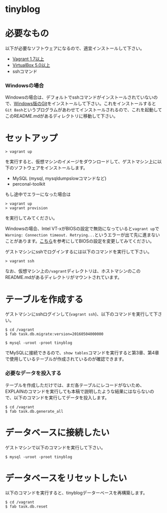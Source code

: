 # tinyblog

# 必要なもの

以下が必要なソフトウェアになるので、適宜インストールして下さい。

- [Vagrant 1.7以上](https://www.vagrantup.com/)
- [VirtualBox 5.0以上](https://www.virtualbox.org/)
- sshコマンド

### Windowsの場合

Windowsの場合は、デフォルトでsshコマンドがインストールされていないので、[Windows版のGit](https://git-scm.com/download/win)をインストールして下さい。これをインストールすると`Git Bash`というプログラムがあわせてインストールされるので、これを起動してこのREADME.mdがあるディレクトリに移動して下さい。


# セットアップ

```
> vagrant up
```

を実行すると、仮想マシンのイメージをダウンロードして、ゲストマシン上に以下のソフトウェアをインストールします。

- MySQL (mysql, mysqldumpslowコマンドなど)
- perconal-toolkit

もし途中でエラーになった場合は

```
> vagrant up
> vagrant provision
```

を実行してみてください。

Windowsの場合、Intel VT-xがBIOSの設定で無効になっていると`vagrant up`で`Warning: Connection timeout. Retrying...`というエラーが出て先に進まないことがあります。[こちら](http://futurismo.biz/archives/1647)を参考にしてBIOSの設定を変更してみてください。

ゲストマシンにsshでログインするには以下のコマンドを実行して下さい。

```
> vagrant ssh
```

なお、仮想マシン上の`/vagrant`ディレクトリは、ホストマシンのこのREADME.mdがあるディレクトリがマウントされています。


# テーブルを作成する

ゲストマシンにsshログインして(`vagrant ssh`)、以下のコマンドを実行して下さい。

```
$ cd /vagrant
$ fab task.db.migrate:version=20160504000000
```

```
$ mysql -uroot -proot tinyblog
```

でMySQLに接続できるので、`show tables`コマンドを実行すると第3章、第4章で使用しているテーブルが作成されているのが確認できます。

### 必要なデータを投入する

テーブルを作成しただけでは、まだ各テーブルにレコードがないため、EXPLAINのコマンドを実行しても本稿で説明したような結果にはならないので、以下のコマンドを実行してデータを投入します。

```
$ cd /vagrant
$ fab task.db.generate_all
```

# データベースに接続したい

ゲストマシンで以下のコマンドを実行して下さい。

```
$ mysql -uroot -proot tinyblog
```

# データベースをリセットしたい

以下のコマンドを実行すると、tinyblogデーターベースを再構築します。

```
$ cd /vagrant
$ fab task.db.reset
```
